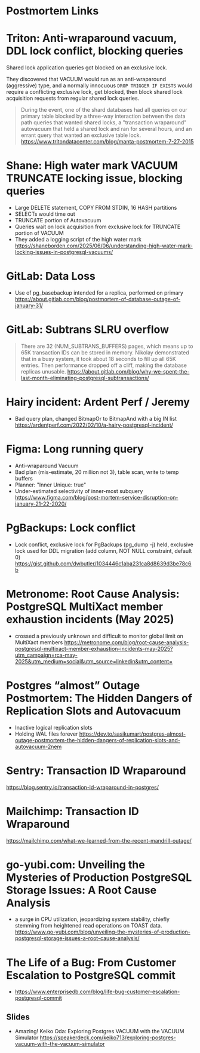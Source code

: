 # Postmortem Links

# Triton: Anti-wraparound vacuum, DDL lock conflict, blocking queries
Shared lock application queries got blocked on an exclusive lock.

They discovered that VACUUM would run as an anti-wraparound (aggressive) type, and a normally
innocuous `DROP TRIGGER IF EXISTS` would require a conflicting exclusive lock, get blocked, then block shared lock
acquisition requests from regular shared lock queries.

> During the event, one of the shard databases had all queries on our primary table blocked by a three-way interaction between the data path queries that wanted shared locks, a "transaction wraparound" autovacuum that held a shared lock and ran for several hours, and an errant query that wanted an exclusive table lock.
<https://www.tritondatacenter.com/blog/manta-postmortem-7-27-2015>

# Shane: High water mark VACUUM TRUNCATE locking issue, blocking queries
- Large DELETE statement, COPY FROM STDIN, 16 HASH partitions
- SELECTs would time out
- TRUNCATE portion of Autovacuum
- Queries wait on lock acquisition from exclusive lock for TRUNCATE portion of VACUUM
- They added a logging script of the high water mark
<https://shaneborden.com/2025/06/06/understanding-high-water-mark-locking-issues-in-postgresql-vacuums/>

# GitLab: Data Loss
- Use of pg_basebackup intended for a replica, performed on primary
<https://about.gitlab.com/blog/postmortem-of-database-outage-of-january-31/>

# GitLab: Subtrans SLRU overflow
> There are 32 (NUM_SUBTRANS_BUFFERS) pages, which means up to 65K transaction IDs can be stored in memory. Nikolay demonstrated that in a busy system, it took about 18 seconds to fill up all 65K entries. Then performance dropped off a cliff, making the database replicas unusable.
<https://about.gitlab.com/blog/why-we-spent-the-last-month-eliminating-postgresql-subtransactions/>

# Hairy incident: Ardent Perf / Jeremy
- Bad query plan, changed BitmapOr to BitmapAnd with a big IN list
<https://ardentperf.com/2022/02/10/a-hairy-postgresql-incident/>

# Figma: Long running query
- Anti-wraparound Vacuum
- Bad plan (mis-estimate, 20 million not 3), table scan, write to temp buffers
- Planner: "Inner Unique: true"
- Under-estimated selectivity of inner-most subquery
<https://www.figma.com/blog/post-mortem-service-disruption-on-january-21-22-2020/>

# PgBackups: Lock conflict
- Lock conflict, exclusive lock for PgBackups (pg_dump -j) held,
exclusive lock used for DDL migration (add column, NOT NULL constraint, default 0)
<https://gist.github.com/dwbutler/1034446c1aba231ca8d8639d3be78c6b>

# Metronome: Root Cause Analysis: PostgreSQL MultiXact member exhaustion incidents (May 2025)
- crossed a previously unknown and difficult to monitor global limit on MultiXact members
<https://metronome.com/blog/root-cause-analysis-postgresql-multixact-member-exhaustion-incidents-may-2025?utm_campaign=rca-may-2025&utm_medium=social&utm_source=linkedin&utm_content=>

# Postgres “almost” Outage Postmortem: The Hidden Dangers of Replication Slots and Autovacuum
- Inactive logical replication slots
- Holding WAL files forever
<https://dev.to/sasikumart/postgres-almost-outage-postmortem-the-hidden-dangers-of-replication-slots-and-autovacuum-2nem>

# Sentry: Transaction ID Wraparound
<https://blog.sentry.io/transaction-id-wraparound-in-postgres/>

# Mailchimp: Transaction ID Wraparound
<https://mailchimp.com/what-we-learned-from-the-recent-mandrill-outage/>

# go-yubi.com: Unveiling the Mysteries of Production PostgreSQL Storage Issues: A Root Cause Analysis
- a surge in CPU utilization, jeopardizing system stability, chiefly stemming from heightened read operations on TOAST data.
<https://www.go-yubi.com/blog/unveiling-the-mysteries-of-production-postgresql-storage-issues-a-root-cause-analysis/>

# The Life of a Bug: From Customer Escalation to PostgreSQL commit
- <https://www.enterprisedb.com/blog/life-bug-customer-escalation-postgresql-commit>

## Slides
- Amazing! Keiko Oda: Exploring Postgres VACUUM with the VACUUM Simulator <https://speakerdeck.com/keiko713/exploring-postgres-vacuum-with-the-vacuum-simulator>

